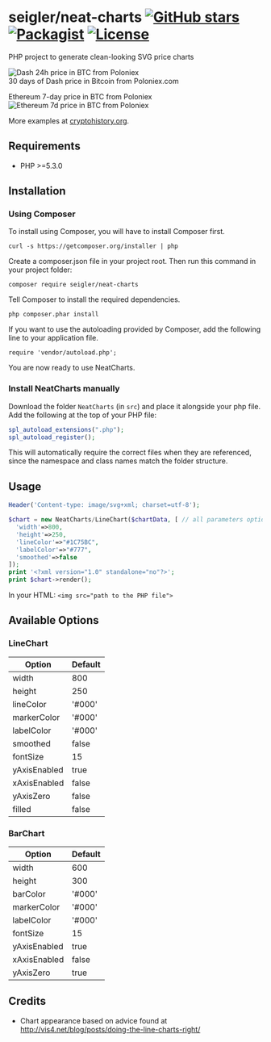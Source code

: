 # seigler/neat-charts [![GitHub stars](https://img.shields.io/github/stars/seigler/neat-charts.svg)](https://github.com/seigler/neat-charts/stargazers) [![Packagist](https://img.shields.io/packagist/dt/seigler/neat-charts.svg)](https://packagist.org/packages/seigler/neat-charts) [![License](https://img.shields.io/badge/license-MIT-blue.svg)](https://github.com/seigler/neat-charts/blob/master/LICENSE.txt)

PHP project to generate clean-looking SVG price charts

![Dash 24h price in BTC from Poloniex](http://cryptohistory.org/charts/dark/dash-btc/30d/svg?lineColor=1C74BC)  
30 days of Dash price in Bitcoin from Poloniex.com

Ethereum 7-day price in BTC from Poloniex ![Ethereum 7d price in BTC from Poloniex](http://cryptohistory.org/charts/sparkline/eth-btc/7d/svg)

More examples at [cryptohistory.org](http://cryptohistory.org/).

## Requirements

* PHP >=5.3.0

## Installation
### Using Composer

To install using Composer, you will have to install Composer first.

`curl -s https://getcomposer.org/installer | php`

Create a composer.json file in your project root. Then run this command in your project folder:

`composer require seigler/neat-charts`

Tell Composer to install the required dependencies.

`php composer.phar install`

If you want to use the autoloading provided by Composer, add the following line to your application file.

`require 'vendor/autoload.php';`

You are now ready to use NeatCharts.

### Install NeatCharts manually

Download the folder `NeatCharts` (in `src`) and place it alongside your php file. Add the following at the top of your PHP file:

```php
spl_autoload_extensions(".php");
spl_autoload_register();
```
This will automatically require the correct files when they are referenced, since the namespace and class names match the folder structure.

## Usage
```php
Header('Content-type: image/svg+xml; charset=utf-8');

$chart = new NeatCharts/LineChart($chartData, [ // all parameters optional
  'width'=>800,
  'height'=>250,
  'lineColor'=>"#1C75BC",
  'labelColor'=>"#777",
  'smoothed'=>false
]);
print '<?xml version="1.0" standalone="no"?>';
print $chart->render();
```

In your HTML:
`<img src="path to the PHP file">`

## Available Options

### LineChart
| Option | Default |
| --- | --- |
| width | 800 |
| height | 250 |
| lineColor | '#000' |
| markerColor | '#000' |
| labelColor | '#000' |
| smoothed | false |
| fontSize | 15 |
| yAxisEnabled | true |
| xAxisEnabled | false |
| yAxisZero | false |
| filled | false |

### BarChart
| Option | Default |
| --- | --- |
| width | 600 |
| height | 300 |
| barColor | '#000' |
| markerColor | '#000' |
| labelColor | '#000' |
| fontSize | 15 |
| yAxisEnabled | true |
| xAxisEnabled | false |
| yAxisZero | true |

## Credits

* Chart appearance based on advice found at http://vis4.net/blog/posts/doing-the-line-charts-right/
